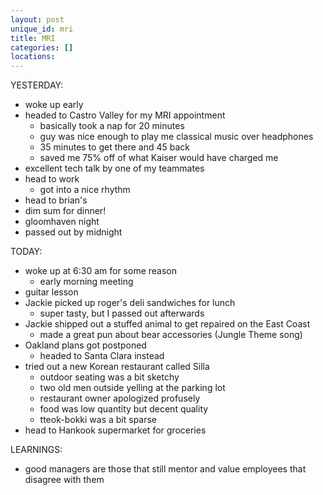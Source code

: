 ```yaml
---
layout: post
unique_id: mri
title: MRI
categories: []
locations: 
---
```


YESTERDAY:
* woke up early
* headed to Castro Valley for my MRI appointment
  * basically took a nap for 20 minutes
  * guy was nice enough to play me classical music over headphones
  * 35 minutes to get there and 45 back
  * saved me 75% off of what Kaiser would have charged me
* excellent tech talk by one of my teammates
* head to work
  * got into a nice rhythm
* head to brian's
* dim sum for dinner!
* gloomhaven night
* passed out by midnight

TODAY:
* woke up at 6:30 am for some reason
  * early morning meeting
* guitar lesson
* Jackie picked up roger's deli sandwiches for lunch
  * super tasty, but I passed out afterwards
* Jackie shipped out a stuffed animal to get repaired on the East Coast
  * made a great pun about bear accessories (Jungle Theme song)
* Oakland plans got postponed
  * headed to Santa Clara instead
* tried out a new Korean restaurant called Silla
  * outdoor seating was a bit sketchy
  * two old men outside yelling at the parking lot
  * restaurant owner apologized profusely
  * food was low quantity but decent quality
  * tteok-bokki was a bit sparse
* head to Hankook supermarket for groceries

LEARNINGS:
* good managers are those that still mentor and value employees that disagree with them

